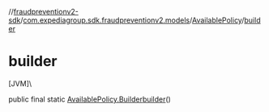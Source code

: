 //[fraudpreventionv2-sdk](../../../index.md)/[com.expediagroup.sdk.fraudpreventionv2.models](../index.md)/[AvailablePolicy](index.md)/[builder](builder.md)

# builder

[JVM]\

public final static [AvailablePolicy.Builder](-builder/index.md)[builder](builder.md)()
